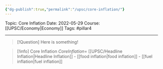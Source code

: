 ```yaml
---
{"dg-publish":true,"permalink":"/upsc/core-inflation/"}
---
```


Topic: Core Inflation
Date: 2022-05-29
Course: [[UPSC/Economy\|Economy]]
Tags: #pillar4 

---

> [!Question]
> Here is something! 


>[!info] Core Inflation
>$Core Inflation$= [[UPSC/Headline Inflation\|Headline Inflation]] - [[food inflation\|food inflation]] - [[fuel inflation\|fuel inflation]]



